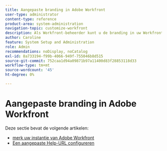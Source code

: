 ```yaml
---
title: Aangepaste branding in Adobe Workfront
user-type: administrator
content-type: reference
product-area: system-administration
navigation-topic: customize-workfront
description: Als Workfront-beheerder kunt u de branding in uw Workfront-exemplaar aanpassen en een aangepaste Help-URL maken.
author: Caroline
feature: System Setup and Administration
role: Admin
recommendations: noDisplay, noCatalog
exl-id: 8a733194-f99b-4066-949f-755046b8d515
source-git-commit: 752caa1d94a09871b97a11400d83f28853118d33
workflow-type: tm+mt
source-wordcount: '45'
ht-degree: 0%

---
```


# Aangepaste branding in Adobe Workfront

Deze sectie bevat de volgende artikelen:

* [ merk uw instantie van Adobe Workfront ](../../../administration-and-setup/customize-workfront/brand-workfront/brand-your-workfront-instance.md)
* [Een aangepaste Help-URL configureren](../../../administration-and-setup/customize-workfront/brand-workfront/configure-custom-help-url.md)
